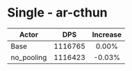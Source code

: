 # Single - ar-cthun
| Actor | DPS | Increase |
|---|:---:|:---:|
|Base|1116765|0.00%|
|no_pooling|1116423|-0.03%|
